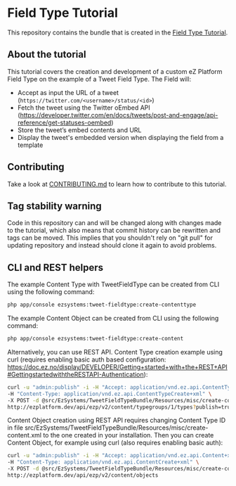 # Field Type Tutorial

This repository contains the bundle that is created in the [Field Type Tutorial](https://doc.ezplatform.com/en/latest/tutorials/field_type/creating_a_tweet_field_type/).

## About the tutorial

This tutorial covers the creation and development of a custom eZ Platform Field Type on the example of a Tweet Field Type. The Field will:

- Accept as input the URL of a tweet (`https://twitter.com/<username>/status/<id>`)
- Fetch the tweet using the Twitter oEmbed API (https://developer.twitter.com/en/docs/tweets/post-and-engage/api-reference/get-statuses-oembed)
- Store the tweet’s embed contents and URL
- Display the tweet's embedded version when displaying the field from a template

## Contributing

Take a look at [CONTRIBUTING.md](CONTRIBUTING.md) to learn how to contribute to this tutorial.

## Tag stability warning
Code in this repository can and will be changed along with changes made to the tutorial, which also means that commit history can be rewritten and tags can be moved. This implies that you shouldn't rely on "git pull" for updating repository and instead should clone it again to avoid problems.

## CLI and REST helpers
The example Content Type with TweetFieldType can be created from CLI using the following command:
```bash
php app/console ezsystems:tweet-fieldtype:create-contenttype
```

The example Content Object can be created from CLI using the following command:
```bash
php app/console ezsystems:tweet-fieldtype:create-content
```

Alternatively, you can use REST API. Content Type creation example using curl (requires enabling basic auth based configuration: https://doc.ez.no/display/DEVELOPER/Getting+started+with+the+REST+API#GettingstartedwiththeRESTAPI-Authentication):
```bash
curl -u "admin:publish" -i -H "Accept: application/vnd.ez.api.ContentType+xml" \
-H "Content-Type: application/vnd.ez.api.ContentTypeCreate+xml" \
-X POST -d @src/EzSystems/TweetFieldTypeBundle/Resources/misc/create-content-type.xml \
http://ezplatform.dev/api/ezp/v2/content/typegroups/1/types?publish=true
```

Content Object creation using REST API requires changing Content Type ID in file src/EzSystems/TweetFieldTypeBundle/Resources/misc/create-content.xml to the one created in your installation. Then you can create Content Object, for example using curl (also requires enabling basic auth):
```bash
curl -u "admin:publish" -i -H "Accept: application/vnd.ez.api.Content+xml" \
-H "Content-Type: application/vnd.ez.api.ContentCreate+xml" \
-X POST -d @src/EzSystems/TweetFieldTypeBundle/Resources/misc/create-content.xml \
http://ezplatform.dev/api/ezp/v2/content/objects
```
